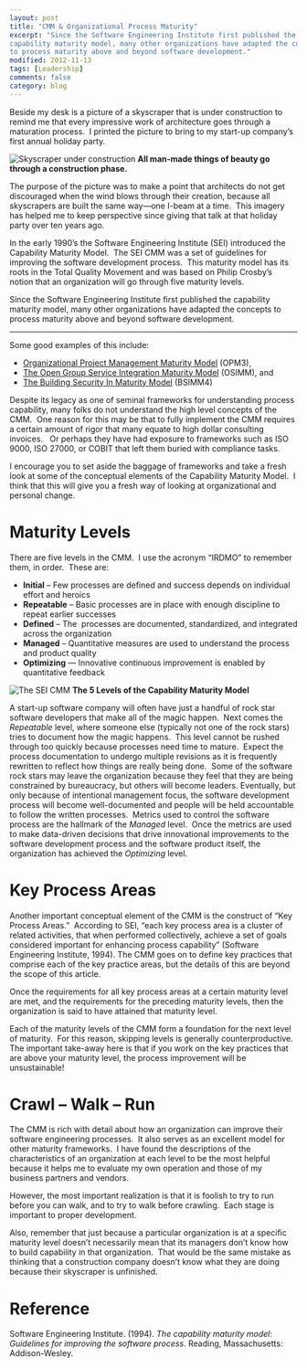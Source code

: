 ```yaml
---
layout: post
title: "CMM & Organizational Process Maturity"
excerpt: "Since the Software Engineering Institute first published the
capability maturity model, many other organizations have adapted the concepts
to process maturity above and beyond software development."
modified: 2012-11-13
tags: [Leadership]
comments: false
category: blog
---
```


Beside my desk is a picture of a skyscraper that is under construction to
remind me that every impressive work of architecture goes through a maturation
process.  I printed the picture to bring to my start-up company’s first
annual holiday party.

![Skyscraper under construction](/images/Skyscraper-under-construction.jpg)
**All man-made things of beauty go through a construction phase.**

The purpose of the picture was to make a point that architects do not get
discouraged when the wind blows through their creation, because all skyscrapers
are built the same way—one I-beam at a time.  This imagery has helped me to
keep perspective since giving that talk at that holiday party over ten years
ago.

In the early 1990’s the Software Engineering Institute (SEI) introduced the
Capability Maturity Model.  The SEI CMM was a set of guidelines for improving
the software development process.  This maturity model has its roots in the
Total Quality Movement and was based on Philip Crosby’s notion that an
organization will go through five maturity levels.

Since the Software Engineering Institute first published the capability
maturity model, many other organizations have adapted the concepts to process
maturity above and beyond software development.

<hr />

Some good examples of this include:

* <a href="https://en.wikipedia.org/wiki/OPM3">Organizational Project
Management Maturity Model</a> (OPM3),
* <a
href="https://www2.opengroup.org/ogsys/jsp/publications/PublicationDetails.jsp?p
ublicationid=12450">The Open Group Service Integration Maturity Model</a>
(OSIMM), and
* <a href="https://bsimm.com/">The Building Security In Maturity Model</a>
(BSIMM4)

Despite its legacy as one of seminal frameworks for understanding process
capability, many folks do not understand the high level concepts of the CMM. 
One reason for this may be that to fully implement the CMM requires a certain
amount of rigor that many equate to high dollar consulting invoices.   Or
perhaps they have had exposure to frameworks such as ISO 9000, ISO 27000, or
COBIT that left them buried with compliance tasks.

I encourage you to set aside the baggage of frameworks and take a fresh look at
some of the conceptual elements of the Capability Maturity Model.  I think
that this will give you a fresh way of looking at organizational and personal
change.

# Maturity Levels
There are five levels in the CMM.  I use the acronym “IRDMO” to remember
them, in order.  These are:

* **Initial** – Few processes are defined and success depends on individual
effort and heroics
* **Repeatable** – Basic processes are in place with enough discipline to
repeat earlier successes
* **Defined** – The  processes are documented, standardized, and integrated
across the organization
* **Managed** – Quantitative measures are used to understand the process and
product quality
* **Optimizing** — Innovative continuous improvement is enabled by
quantitative feedback

![The SEI CMM](/images/CMM.png)
**The 5 Levels of the Capability Maturity Model**

A start-up software company will often have just a handful of rock star
software developers that make all of the magic happen.  Next comes the
<em>Repeatable</em> level, where someone else (typically not one of the rock
stars) tries to document how the magic happens.  This level cannot be rushed
through too quickly because processes need time to mature.  Expect the process
documentation to undergo multiple revisions as it is frequently rewritten to
reflect how things are really being done.  Some of the software rock stars may
leave the organization because they feel that they are being constrained by
bureaucracy, but others will become leaders.
Eventually, but only because of intentional management focus, the software
development process will become well-documented and people will be held
accountable to follow the written processes.  Metrics used to control the
software process are the hallmark of the <em>Managed</em> level.  Once the
metrics are used to make data-driven decisions that drive innovational
improvements to the software development process and the software product
itself, the organization has achieved the <em>Optimizing</em> level.

# Key Process Areas

Another important conceptual element of the CMM is the construct of “Key
Process Areas.”  According to SEI, “each key process area is a cluster of
related activities, that when performed collectively, achieve a set of goals
considered important for enhancing process capability” (Software Engineering
Institute, 1994). The CMM goes on to define key practices that comprise each of
the key practice areas, but the details of this are beyond the scope of this
article.

Once the requirements for all key process areas at a certain maturity level are
met, and the requirements for the preceding maturity levels, then the
organization is said to have attained that maturity level.

Each of the maturity levels of the CMM form a foundation for the next level of
maturity.  For this reason, skipping levels is generally counterproductive. 
The important take-away here is that if you work on the key practices that are
above your maturity level, the process improvement will be unsustainable!

# Crawl – Walk – Run

The CMM is rich with detail about how an organization can improve their
software engineering processes.  It also serves as an excellent model for
other maturity frameworks.  I have found the descriptions of the
characteristics of an organization at each level to be the most helpful because
it helps me to evaluate my own operation and those of my business partners and
vendors.

However, the most important realization is that it is foolish to try to run
before you can walk, and to try to walk before crawling.  Each stage is
important to proper development.

Also, remember that just because a particular organization is at a specific
maturity level doesn’t necessarily mean that its managers don’t know how to
build capability in that organization.  That would be the same mistake as
thinking that a construction company doesn’t know what they are doing because
their skyscraper is unfinished.

# Reference

Software Engineering Institute. (1994). <em>The capability maturity model:
Guidelines for improving the software process</em>. Reading, Massachusetts:
Addison-Wesley.

